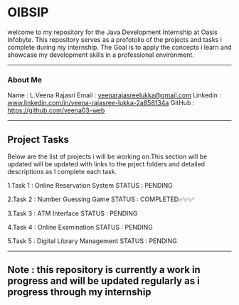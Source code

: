 # OIBSIP
welcome to my repository for the Java Development Internship at Oasis Infobyte.
This repository serves as a profotolio of the projects and tasks i complete during my internship.
The Goal is to apply the concepts i learn and showcase my development skills in a professional environment.

---------

### About Me 
Name : L.Veena Rajasri
Email : veenarajasreelukka@gmail.com
Linkedin : www.linkedin.com/in/veena-rajasree-lukka-2a858134a
GitHub : https://github.com/veena03-web

--------

## Project Tasks
Below are the list of projects i will be working on.This section will be updated will be updated with links to the prject folders and detailed descriptions as I complete each task.

1.Task 1 : Online Reservation System      STATUS : PENDING


2.Task 2 : Number Guessing Game          STATUS : COMPLETED✅✅✅


3.Task 3 : ATM Interface                  STATUS : PENDING


4.Task 4 : Online Examination            STATUS : PENDING


5.Task 5 : Digital Library Management      STATUS : PENDING



------

## Note : this repository is currently a work in progress and will be updated regularly as i progress through my internship

